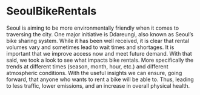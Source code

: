 # SeoulBikeRentals

   Seoul is aiming to be more environmentally friendly when it comes to traversing the city. 
 One major initiative is Ddareungi, also known as Seoul’s bike sharing system. While it has been well received, 
 it is clear that rental volumes vary and sometimes lead to wait times and shortages. 
 It is important that we improve access now and meet future demand. 
        With that said, we took a look to see what impacts bike rentals. 
  More specifically the trends at different times (season, month, hour, etc.) and different atmospheric conditions. 
With the useful insights we can ensure, going forward, that anyone who wants to rent a bike will be able to. 
Thus, leading to less traffic, lower emissions, and an increase in overall physical health.


